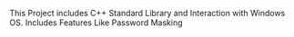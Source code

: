 This Project includes C++ Standard Library and Interaction with Windows OS.
Includes Features Like Password Masking
